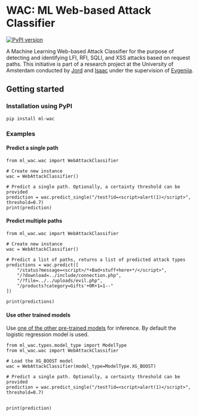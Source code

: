 
# WAC: ML Web-based Attack Classifier
[![PyPI version](https://badge.fury.io/py/ml-wac.svg)](https://badge.fury.io/py/ml-wac)

A Machine Learning Web-based Attack Classifier for the purpose of detecting and identifying LFI, RFI, SQLI, and XSS attacks based on request paths. This initiative is part of a research project at the University of Amsterdam conducted by [Jord](https://github.com/jbeek00) and [Isaac](https://github.com/izak0s) under the supervision of [Evgeniia](https://github.com/afeena).

## Getting started
### Installation using PyPI

    pip install ml-wac


### Examples
#### Predict a single path

    from ml_wac.wac import WebAttackClassifier
    
    # Create new instance
    wac = WebAttackClassifier()
    
    # Predict a single path. Optionally, a certainty threshold can be provided
    prediction = wac.predict_single("/test?id=<script>alert(1)</script>", threshold=0.7)
    print(prediction)

#### Predict multiple paths

	from ml_wac.wac import WebAttackClassifier
		
    # Create new instance
    wac = WebAttackClassifier()
    
    # Predict a list of paths, returns a list of predicted attack types
    predictions = wac.predict([
	    "/status?message=<script>/*+Bad+stuff+here+*/</script>",
	    "/?download=../include/connection.php",
	    "/?file=../../uploads/evil.php",
	    "/products?category=Gifts'+OR+1=1--"
    ])
	
	print(predictions)

#### Use other trained models
Use [one of the other pre-trained models](https://github.com/izak0s/ml-wac/blob/main/ml_wac/types/model_type.py) for inference. By default the logistic regression model is used.

    from ml_wac.types.model_type import ModelType
	from ml_wac.wac import WebAttackClassifier

	# Load the XG_BOOST model
	wac = WebAttackClassifier(model_type=ModelType.XG_BOOST)

	# Predict a single path. Optionally, a certainty threshold can be provided
	prediction = wac.predict_single("/test?id=<script>alert(1)</script>", threshold=0.7)
	

	print(prediction)
